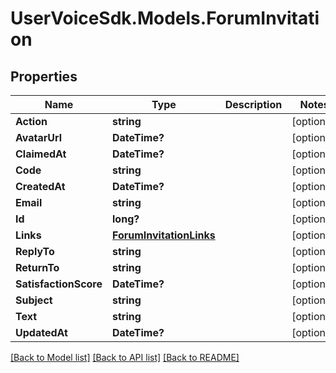 # UserVoiceSdk.Models.ForumInvitation
## Properties

Name | Type | Description | Notes
------------ | ------------- | ------------- | -------------
**Action** | **string** |  | [optional] 
**AvatarUrl** | **DateTime?** |  | [optional] 
**ClaimedAt** | **DateTime?** |  | [optional] 
**Code** | **string** |  | [optional] 
**CreatedAt** | **DateTime?** |  | [optional] 
**Email** | **string** |  | [optional] 
**Id** | **long?** |  | [optional] 
**Links** | [**ForumInvitationLinks**](ForumInvitationLinks.md) |  | [optional] 
**ReplyTo** | **string** |  | [optional] 
**ReturnTo** | **string** |  | [optional] 
**SatisfactionScore** | **DateTime?** |  | [optional] 
**Subject** | **string** |  | [optional] 
**Text** | **string** |  | [optional] 
**UpdatedAt** | **DateTime?** |  | [optional] 

[[Back to Model list]](../README.md#documentation-for-models) [[Back to API list]](../README.md#documentation-for-api-endpoints) [[Back to README]](../README.md)

